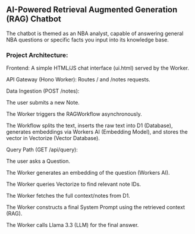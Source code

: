 ## AI-Powered Retrieval Augmented Generation (RAG) Chatbot

The chatbot is themed as an NBA analyst, capable of answering general NBA questions or specific facts you input into its knowledge base.

### Project Architecture:
Frontend: A simple HTML/JS chat interface (ui.html) served by the Worker.

API Gateway (Hono Worker): Routes / and /notes requests.

Data Ingestion (POST /notes):

The user submits a new Note.

The Worker triggers the RAGWorkflow asynchronously.

The Workflow splits the text, inserts the raw text into D1 (Database), generates embeddings via Workers AI (Embedding Model), and stores the vector in Vectorize (Vector Database).

Query Path (GET /api/query):

The user asks a Question.

The Worker generates an embedding of the question (Workers AI).

The Worker queries Vectorize to find relevant note IDs.

The Worker fetches the full context/notes from D1.

The Worker constructs a final System Prompt using the retrieved context (RAG).

The Worker calls Llama 3.3 (LLM) for the final answer.
